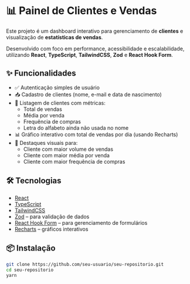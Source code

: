 # 📊 Painel de Clientes e Vendas

Este projeto é um dashboard interativo para gerenciamento de **clientes** e visualização de **estatísticas de vendas**.

Desenvolvido com foco em performance, acessibilidade e escalabilidade, utilizando **React**, **TypeScript**, **TailwindCSS**, **Zod** e **React Hook Form**.

## ✨ Funcionalidades

- ✅ Autenticação simples de usuário
- 📥 Cadastro de clientes (nome, e-mail e data de nascimento)
- 📃 Listagem de clientes com métricas:
  - Total de vendas
  - Média por venda
  - Frequência de compras
  - Letra do alfabeto ainda não usada no nome
- 📊 Gráfico interativo com total de vendas por dia (usando Recharts)
- 🏅 Destaques visuais para:
  - Cliente com maior volume de vendas
  - Cliente com maior média por venda
  - Cliente com maior frequência de compras

## 🛠️ Tecnologias

- [React](https://reactjs.org/)
- [TypeScript](https://www.typescriptlang.org/)
- [TailwindCSS](https://tailwindcss.com/)
- [Zod](https://zod.dev/) – para validação de dados
- [React Hook Form](https://react-hook-form.com/) – para gerenciamento de formulários
- [Recharts](https://recharts.org/) – gráficos interativos

## 📦 Instalação

```bash
git clone https://github.com/seu-usuario/seu-repositorio.git
cd seu-repositorio
yarn
```
